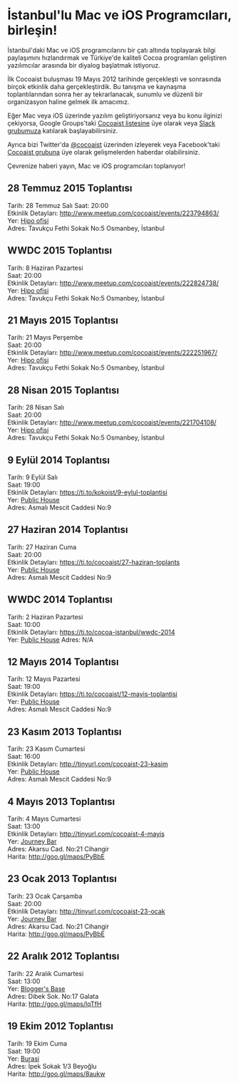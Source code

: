 İstanbul'lu Mac ve iOS Programcıları, birleşin!
===============================================

İstanbul'daki Mac ve iOS programcılarını bir çatı altında toplayarak bilgi 
paylaşımını hızlandırmak ve Türkiye'de kaliteli Cocoa programları geliştiren 
yazılımcılar arasında bir diyalog başlatmak istiyoruz.

İlk Cocoaist buluşması 19 Mayıs 2012 tarihinde gerçekleşti ve sonrasında birçok etkinlik daha gerçekleştirdik. Bu tanışma ve kaynaşma toplantılarından sonra her ay tekrarlanacak, sunumlu ve düzenli bir organizasyon haline gelmek 
ilk amacımız.

Eğer Mac veya iOS üzerinde yazılım geliştiriyorsanız veya bu konu ilginizi çekiyorsa, 
Google Groups'taki [Cocoaist listesine](https://groups.google.com/forum/?fromgroups#!forum/cocoaist) üye olarak veya [Slack grubumuza](http://joinslack.hipolabs.com/invite/cocoaist) katılarak başlayabilirsiniz.

Ayrıca bizi Twitter'da [@cocoaist](https://twitter.com/#!cocoaist) üzerinden 
izleyerek veya Facebook'taki [Cocoaist grubuna](https://www.facebook.com/groups/cocoaist) üye olarak gelişmelerden haberdar olabilirsiniz.

Çevrenize haberi yayın, Mac ve iOS programcıları toplanıyor!

28 Temmuz 2015 Toplantısı
-----------------------
Tarih: 28 Temmuz Salı
Saat: 20:00  
Etkinlik Detayları: <http://www.meetup.com/cocoaist/events/223794863/>  
Yer: [Hipo ofisi](https://www.google.com/maps/place/Hep+%C4%B0leti%C5%9Fim/@41.0522625,28.9864632,17z/data=!4m2!3m1!1s0x0000000000000000:0x99f52bea4f803393)  
Adres: Tavukçu Fethi Sokak No:5 Osmanbey, İstanbul 


WWDC 2015 Toplantısı
-----------------------
Tarih: 8 Haziran Pazartesi  
Saat: 20:00  
Etkinlik Detayları: <http://www.meetup.com/cocoaist/events/222824738/>  
Yer: [Hipo ofisi](https://www.google.com/maps/place/Hep+%C4%B0leti%C5%9Fim/@41.0522625,28.9864632,17z/data=!4m2!3m1!1s0x0000000000000000:0x99f52bea4f803393)  
Adres: Tavukçu Fethi Sokak No:5 Osmanbey, İstanbul 

21 Mayıs 2015 Toplantısı
-----------------------
Tarih: 21 Mayıs Perşembe  
Saat: 20:00  
Etkinlik Detayları: <http://www.meetup.com/cocoaist/events/222251967/>  
Yer: [Hipo ofisi](https://www.google.com/maps/place/Hep+%C4%B0leti%C5%9Fim/@41.0522625,28.9864632,17z/data=!4m2!3m1!1s0x0000000000000000:0x99f52bea4f803393)  
Adres: Tavukçu Fethi Sokak No:5 Osmanbey, İstanbul 

28 Nisan 2015 Toplantısı
-----------------------
Tarih: 28 Nisan Salı  
Saat: 20:00  
Etkinlik Detayları: <http://www.meetup.com/cocoaist/events/221704108/>  
Yer: [Hipo ofisi](https://www.google.com/maps/place/Hep+%C4%B0leti%C5%9Fim/@41.0522625,28.9864632,17z/data=!4m2!3m1!1s0x0000000000000000:0x99f52bea4f803393)  
Adres: Tavukçu Fethi Sokak No:5 Osmanbey, İstanbul 

9 Eylül 2014 Toplantısı
-----------------------
Tarih: 9 Eylül Salı  
Saat: 19:00  
Etkinlik Detayları: <https://ti.to/kokoist/9-eylul-toplantisi>  
Yer: [Public House](https://foursquare.com/v/public-house-asmalı-mescit/523c833411d2737386e54644)  
Adres: Asmalı Mescit Caddesi No:9 

27 Haziran 2014 Toplantısı
--------------------------
Tarih: 27 Haziran Cuma  
Saat: 20:00  
Etkinlik Detayları: <https://ti.to/cocoaist/27-haziran-toplants>  
Yer: [Public House](https://foursquare.com/v/public-house-asmalı-mescit/523c833411d2737386e54644)  
Adres: Asmalı Mescit Caddesi No:9  

WWDC 2014 Toplantısı
-------------------------
Tarih: 2 Haziran Pazartesi  
Saat: 10:00  
Etkinlik Detayları: <https://ti.to/cocoa-istanbul/wwdc-2014>  
Yer: [Public House](https://foursquare.com/v/public-house-asmalı-mescit/523c833411d2737386e54644)
Adres: N/A  

12 Mayıs 2014 Toplantısı
------------------------
Tarih: 12 Mayıs Pazartesi  
Saat: 19:00  
Etkinlik Detayları: <https://ti.to/cocoaist/12-mayis-toplantisi>  
Yer: [Public House](https://foursquare.com/v/public-house-asmalı-mescit/523c833411d2737386e54644)  
Adres: Asmalı Mescit Caddesi No:9  


23 Kasım 2013 Toplantısı
------------------------
Tarih: 23 Kasım Cumartesi  
Saat: 16:00  
Etkinlik Detayları: <http://tinyurl.com/cocoaist-23-kasim>  
Yer: [Public House](https://foursquare.com/v/public-house-asmalı-mescit/523c833411d2737386e54644)  
Adres: Asmalı Mescit Caddesi No:9  


4 Mayıs 2013 Toplantısı
-----------------------
Tarih: 4 Mayıs Cumartesi  
Saat: 13:00  
Etkinlik Detayları: <http://tinyurl.com/cocoaist-4-mayis>  
Yer: [Journey Bar](http://www.journeycihangir.com)  
Adres: Akarsu Cad. No:21 Cihangir  
Harita: <http://goo.gl/maps/PyBbE>


23 Ocak 2013 Toplantısı
-----------------------
Tarih: 23 Ocak Çarşamba  
Saat: 20:00  
Etkinlik Detayları: <http://tinyurl.com/cocoaist-23-ocak>  
Yer: [Journey Bar](http://www.journeycihangir.com)  
Adres: Akarsu Cad. No:21 Cihangir  
Harita: <http://goo.gl/maps/PyBbE>


22 Aralık 2012 Toplantısı
-------------------------
Tarih: 22 Aralık Cumartesi  
Saat: 13:00  
Yer: [Blogger's Base](http://www.bloggersbase.net)  
Adres: Dibek Sok. No:17 Galata  
Harita: <http://goo.gl/maps/lqTfH>


19 Ekim 2012 Toplantısı
-----------------------
Tarih: 19 Ekim Cuma  
Saat: 19:00  
Yer: [Burasi](http://www.burasiofis.com)  
Adres: İpek Sokak 1/3 Beyoğlu  
Harita: <http://goo.gl/maps/8aukw>
